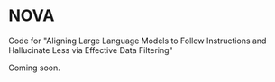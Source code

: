 # NOVA
Code for "Aligning Large Language Models to Follow Instructions and Hallucinate Less via Effective Data Filtering"

Coming soon.
